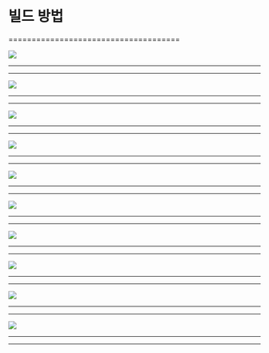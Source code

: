 # 빌드 방법
=====================================


<img src="https://github.com/gksthd1992/gajah/blob/master/img/1.png" >    

-------------------------------------------------------------------------
-------------------------------------------------------------------------
<img src="https://github.com/gksthd1992/gajah/blob/master/img/2.png" >    

-------------------------------------------------------------------------
-------------------------------------------------------------------------
<img src="https://github.com/gksthd1992/gajah/blob/master/img/3.png" >    

-------------------------------------------------------------------------
-------------------------------------------------------------------------
<img src="https://github.com/gksthd1992/gajah/blob/master/img/4.png" >    

-------------------------------------------------------------------------
-------------------------------------------------------------------------
<img src="https://github.com/gksthd1992/gajah/blob/master/img/5.png">    

-------------------------------------------------------------------------
-------------------------------------------------------------------------
<img src="https://github.com/gksthd1992/gajah/blob/master/img/6.png" >    

-------------------------------------------------------------------------
-------------------------------------------------------------------------
<img src="https://github.com/gksthd1992/gajah/blob/master/img/7.png" >    

-------------------------------------------------------------------------
-------------------------------------------------------------------------
<img src="https://github.com/gksthd1992/gajah/blob/master/img/8.png" >    

-------------------------------------------------------------------------
-------------------------------------------------------------------------
<img src="https://github.com/gksthd1992/gajah/blob/master/img/9.png">    

-------------------------------------------------------------------------
-------------------------------------------------------------------------
<img src="https://github.com/gksthd1992/gajah/blob/master/img/10.png" >    

-------------------------------------------------------------------------
-------------------------------------------------------------------------
